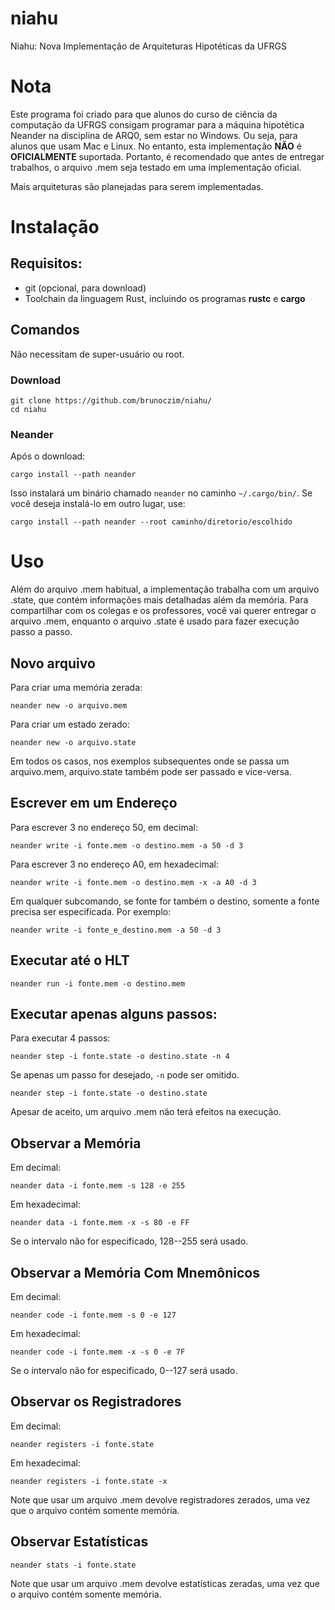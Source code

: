 # niahu
Niahu: Nova Implementação de Arquiteturas Hipotéticas da UFRGS

# Nota
Este programa foi criado para que alunos do curso de ciência da computação da UFRGS
consigam programar para a máquina hipotética Neander na disciplina de ARQ0, sem estar
no Windows. Ou seja, para alunos que usam Mac e Linux. No entanto, esta implementação
**NÃO** é **OFICIALMENTE** suportada. Portanto, é recomendado que antes de entregar
trabalhos, o arquivo .mem seja testado em uma implementação oficial.

Mais arquiteturas são planejadas para serem implementadas.

# Instalação

## Requisitos:
* git (opcional, para download)
* Toolchain da linguagem Rust, incluindo os programas **rustc** e **cargo**

## Comandos
Não necessitam de super-usuário ou root.

### Download
```shell
git clone https://github.com/brunoczim/niahu/
cd niahu
```

### Neander
Após o download:
```shell
cargo install --path neander
```
Isso instalará um binário chamado `neander` no caminho `~/.cargo/bin/`.
Se você deseja instalá-lo em outro lugar, use:
```shell
cargo install --path neander --root caminho/diretorio/escolhido
```

# Uso

Além do arquivo .mem habitual, a implementação trabalha com um arquivo .state, que
contém informações mais detalhadas além da memória. Para compartilhar com os colegas
e os professores, você vai querer entregar o arquivo .mem, enquanto o arquivo .state
é usado para fazer execução passo a passo.

## Novo arquivo
Para criar uma memória zerada:
```shell
neander new -o arquivo.mem
```

Para criar um estado zerado:
```shell
neander new -o arquivo.state
```

Em todos os casos, nos exemplos subsequentes onde se passa um arquivo.mem,
arquivo.state também pode ser passado e vice-versa.

## Escrever em um Endereço
Para escrever 3 no endereço 50, em decimal:
```shell
neander write -i fonte.mem -o destino.mem -a 50 -d 3
```

Para escrever 3 no endereço A0, em hexadecimal:
```shell
neander write -i fonte.mem -o destino.mem -x -a A0 -d 3
```

Em qualquer subcomando, se fonte for também o destino, somente a fonte
precisa ser especificada. Por exemplo:

```shell
neander write -i fonte_e_destino.mem -a 50 -d 3
```

## Executar até o HLT
```shell
neander run -i fonte.mem -o destino.mem
```

## Executar apenas alguns passos:
Para executar 4 passos:
```shell
neander step -i fonte.state -o destino.state -n 4 
```

Se apenas um passo for desejado, `-n` pode ser omitido.

```shell
neander step -i fonte.state -o destino.state
```

Apesar de aceito, um arquivo .mem não terá efeitos na execução.

## Observar a Memória
Em decimal:
```shell
neander data -i fonte.mem -s 128 -e 255
```

Em hexadecimal:
```shell
neander data -i fonte.mem -x -s 80 -e FF
```

Se o intervalo não for especificado, 128--255 será usado.

## Observar a Memória Com Mnemônicos
Em decimal:
```shell
neander code -i fonte.mem -s 0 -e 127
```

Em hexadecimal:
```shell
neander code -i fonte.mem -x -s 0 -e 7F
```

Se o intervalo não for especificado, 0--127 será usado.

## Observar os Registradores
Em decimal:
```shell
neander registers -i fonte.state
```

Em hexadecimal:
```shell
neander registers -i fonte.state -x
```

Note que usar um arquivo .mem devolve registradores zerados, uma vez
que o arquivo contém somente memória.

## Observar Estatísticas
```shell
neander stats -i fonte.state
```
Note que usar um arquivo .mem devolve estatísticas zeradas, uma vez
que o arquivo contém somente memória.
